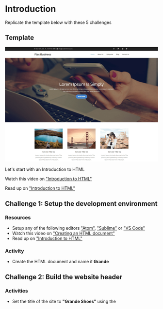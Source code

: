 # Introduction
Replicate the template below with these 5 challenges


## Template
![Homepage theme](HomepageTheme.png)


Let's start with an Introduction to HTML

Watch this video on ["Introduction to HTML"](https://scrimba.com/p/pZaVfV/cQr3mfM)

Read up on ["Introduction to HTML"](https://www.w3schools.com/html/html_intro.asp)




## Challenge 1: Setup the development environment
### Resources
- Setup any of the following editors ["Atom"](https://atom.io/), ["Sublime"](https://www.sublimetext.com/3) or ["VS Code"](https://code.visualstudio.com/docs/setup/setup-overview)
- Watch this video on ["Creating an HTML document"](https://scrimba.com/p/pZaVfV/cPydyur)
- Read up on ["Introduction to HTML"](https://www.w3schools.com/html/html_intro.asp)

### Activity
- Create the HTML document and name it **Grande**



## Challenge 2: Build the website header
### Activities
- Set the title of the site to **"Grande Shoes"** using the <title> element.
  - Read up on ["HTML Head"](https://www.w3schools.com/html/html_head.asp)
- Set the background and text color using the <style element>
  - Read up on ["HTML Styles"](https://www.w3schools.com/html/html_styles.asp)
  - Watch this video on ["Head Elements and Scripts"](https://scrimba.com/p/pZaVfV/c3W7QS8)
  
  
  
## Challenge 3: Design the layout for the home page
### Activity
- Set the layout elements.
  - Watch this video on ["Layout Elements"](https://scrimba.com/p/pZaVfV/cWNRbCR)
  - Watch this video on ["Nesting Elements"](https://scrimba.com/p/pZaVfV/cQ4z8sM)
  - Read up on ["HTML Layouts"](https://www.w3schools.com/html/html_layout.asp)
  - Read up on ["HTML Elements"](https://www.w3schools.com/html/html_elements.asp) 
- Set the Navbar and list items
  - Watch this video on ["Navbar and List Items"](https://scrimba.com/p/pZaVfV/cpb9DtW)

  
  
## Challenge 4: Add multimedia to the Home page
### Activities
- Add a picture to the Home page
  - Read up on ["HTML Images"](https://www.w3schools.com/html/html_images.asp)
  - Watch this video on ["Figure & Image Elements"](https://scrimba.com/p/pZaVfV/c42D8uv) 
- Add formatted texts over the image on the Home page 
  - Read up on ["How to position texts over an image"](https://www.w3schools.com/howto/howto_css_image_text.asp)
  - Watch this video on ["Head Elements and Scripts"](https://scrimba.com/p/pZaVfV/c3W7QS8)  
- Add a button below the formatted texts over the image
  - Read up on ["HTML Button"](https://www.w3schools.com/tags/tag_button.asp)
  

   
 ## Challenge 5: Format texts on the Home page
### Activities
- Play around with headings
  - Watch this video on ["Headings"](https://scrimba.com/p/pZaVfV/cMK3VHQ) 
  - Read up on ["HTML Headings"](https://www.w3schools.com/html/html_headings.asp)
- Add paragraphs below the images 
  - Watch this video on ["Paragraph & Text Formatting"](https://scrimba.com/p/pZaVfV/cN8yJCB)  
  - Watch this video on ["Text Formatting - Part 2"](https://scrimba.com/p/pZaVfV/cvJQatb)  
  - Read up on ["HTML Paragraphs"](https://www.w3schools.com/html/html_paragraphs.asp)
   
